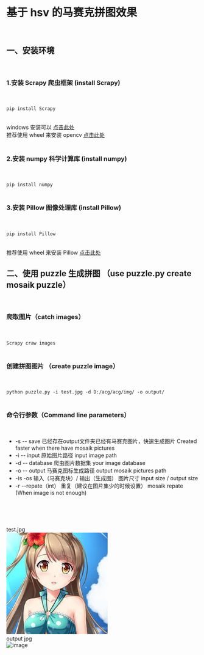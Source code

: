 # 基于 hsv 的马赛克拼图效果  
<br>

## 一、安装环境  
<br>

### 1.安装 Scrapy 爬虫框架  (install Scrapy)  
<br>

`pip install Scrapy`  
<br>

windows 安装可以 [点击此处](https://sourceforge.net/projects/pywin32/)  
推荐使用 wheel 来安装 opencv [点击此处](https://www.lfd.uci.edu/~gohlke/pythonlibs/)  
<br>

### 2.安装 numpy 科学计算库 (install numpy) 
<br>

`pip install numpy`  
<br>

### 3.安装 Pillow 图像处理库 (install Pillow)
<br>

`pip install Pillow`  
<br>

 推荐使用 wheel 来安装 Pillow [点击此处]("https://www.lfd.uci.edu/~gohlke/pythonlibs/") 
<br>
  
## 二、使用 puzzle 生成拼图 （use puzzle.py create mosaik puzzle） 
<br>

### 爬取图片（catch images） 
<br>

`Scrapy craw images`  
<br>

### 创建拼图图片 （create puzzle image）  
<br>

`python puzzle.py -i test.jpg -d D:/acg/acg/img/ -o output/`  
<br>

### 命令行参数（Command line parameters）  
<br>

* -s -- save  已经存在output文件夹已经有马赛克图片，快速生成图片 Created faster when there have  mosaik pictures
* -i -- input 原始图片路径 input image path
* -d -- database 爬虫图片数据集 your image database
* -o -- output 马赛克图标生成路径 output mosaik pictures path
* -is -os 输入（马赛克块）/ 输出（生成图） 图片尺寸  input size / output size
* -r --repate（int） 重复（建议在图片集少的时候设置） mosaik repate (When image is not enough)

<br>
 
<br>

<br>

 
test.jpg  
![image](./test.jpg)  
output jpg  
![image](./out.jpg)  


